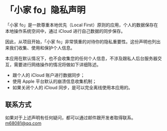 # 「小家 fo」隐私声明

 「小家 fo」是一款尊重本地优先（Local First）原则的应用，个人的数据保存在本地操作系统空间中，通过 iCloud 进行自己数据的同步保存。

 因此，从项目开始，「小家 fo」非常慎重的对待你的隐私重要性。这份声明也列出来我们收集、使用和保护个人信息。

本应用在默认情况下，也不会收集您的任何个人信息，不涉及跟私人后台服务器交互，需要进行网络操作的情况将做如下详细陈述。

- 跟个人的 iCloud 账户进行数据同步；
- 使用 Apple 平台默认的崩溃信息收集机制；
- 如果关闭个人的 iCloud 同步，是可以完全离线使用本应用的。

## 联系方式

如果对于上述声明有任何疑问，都可以通过邮件跟开发者取得联系。[m68081@qq.com](mailto:m68081@qq.com)
